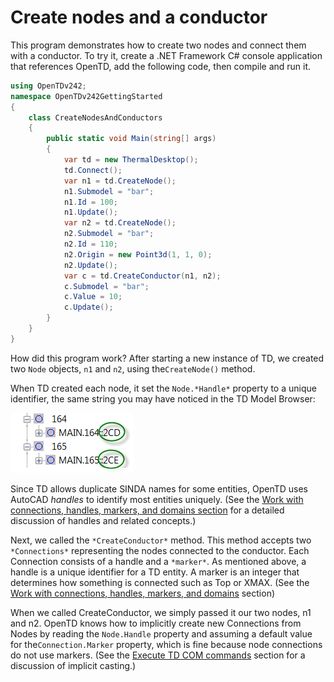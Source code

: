 # Create nodes and a conductor

This program demonstrates how to create two nodes and connect them with a conductor. To try it, create a .NET Framework C# console application that references OpenTD, add the following code, then compile and run it.

```c#
using OpenTDv242;
namespace OpenTDv242GettingStarted
{
    class CreateNodesAndConductors
    {
        public static void Main(string[] args)
        {
            var td = new ThermalDesktop();
            td.Connect();
            var n1 = td.CreateNode();
            n1.Submodel = "bar";
            n1.Id = 100;
            n1.Update();
            var n2 = td.CreateNode();
            n2.Submodel = "bar";
            n2.Id = 110;
            n2.Origin = new Point3d(1, 1, 0);
            n2.Update();
            var c = td.CreateConductor(n1, n2);
            c.Submodel = "bar";
            c.Value = 10;
            c.Update();
        }
    }
}
```

How did this program work? After starting a new instance of TD, we created two `Node` objects, `n1` and `n2`, using the`CreateNode()` method.

When TD created each node, it set the `Node.*Handle*` property to a unique identifier, the same string you may have noticed in the TD Model Browser:

![C:\\Users\\matt\\AppData\\Local\\Temp\\SNAGHTML29a2a79e.PNG](../media/2f2bcdeb872649910f747dfa5b80c4fa.png)

Since TD allows duplicate SINDA names for some entities, OpenTD uses AutoCAD *handles* to identify most entities uniquely. (See the [Work with connections, handles, markers, and domains section](./connections-handles-markers-domains.md) for a detailed discussion of handles and related concepts.)

Next, we called the `*CreateConductor*` method. This method accepts two `*Connections*` representing the nodes connected to the conductor. Each Connection consists of a handle and a `*marker*`. As mentioned above, a handle is a unique identifier for a TD entity. A marker is an integer that determines how something is connected such as Top or XMAX. (See the [Work with connections, handles, markers, and domains](./connections-handles-markers-domains.md) section)

When we called CreateConductor, we simply passed it our two nodes, n1 and n2. OpenTD knows how to implicitly create new Connections from Nodes by reading the `Node.Handle` property and assuming a default value for the`Connection.Marker` property, which is fine because node connections do not use markers. (See the [Execute TD COM commands](../extras.md#execute-td-com-commands) section for a discussion of implicit casting.)
